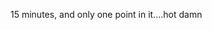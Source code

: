 <!--
id: 377422684
link: http://kevinisom.info/post/377422684/15-minutes-and-only-one-point-in-it-hot-damn
slug: 15-minutes-and-only-one-point-in-it-hot-damn
date: Mon Feb 08 2010 17:19:26 GMT+1300 (NZDT)
raw: {"blog_name":"kevinisom","id":377422684,"post_url":"http://kevinisom.info/post/377422684/15-minutes-and-only-one-point-in-it-hot-damn","slug":"15-minutes-and-only-one-point-in-it-hot-damn","type":"text","date":"2010-02-08 04:19:26 GMT","timestamp":1265602766,"state":"published","format":"html","reblog_key":"SsHsyFM8","tags":[],"short_url":"http://tmblr.co/Zw68YyMVmDS","highlighted":[],"feed_item":"http://twitter.com/kev_nz/statuses/8790539049","from_feed_id":"650289","note_count":0,"title":null,"body":"<p>15 minutes, and only one point in it&#8230;.hot damn</p>"}
publish: 2010-02-08
tags: 
title: null
-->


15 minutes, and only one point in it….hot damn


